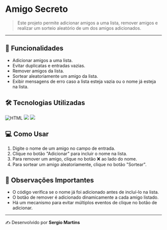 # Amigo Secreto

> Este projeto permite adicionar amigos a uma lista, remover amigos e realizar um sorteio aleatório de um dos amigos adicionados.

---

## 📌 Funcionalidades
- Adicionar amigos a uma lista.
- Evitar duplicatas e entradas vazias.
- Remover amigos da lista.
- Sortear aleatoriamente um amigo da lista.
- Exibir mensagens de erro caso a lista esteja vazia ou o nome já esteja na lista.

## 🛠️ Tecnologias Utilizadas
![HTML](https://img.shields.io/badge/HTML5-E34F26?style=for-the-badge&logo=html5&logoColor=white) ![](https://img.shields.io/badge/CSS3-1572B6?style=for-the-badge&logo=css3&logoColor=white) ![](https://img.shields.io/badge/JavaScript-323330?style=for-the-badge&logo=javascript&logoColor=F7DF1E
)



## 💻 Como Usar
1. Digite o nome de um amigo no campo de entrada.
2. Clique no botão "Adicionar" para incluir o nome na lista.
3. Para remover um amigo, clique no botão ❌ ao lado do nome.
4. Para sortear um amigo aleatoriamente, clique no botão "Sortear".

## 📌 Observações Importantes
- O código verifica se o nome já foi adicionado antes de incluí-lo na lista.
- O botão de remover é adicionado dinamicamente a cada amigo listado.
- Há um mecanismo para evitar múltiplos eventos de clique no botão de adicionar.




---
✍️ Desenvolvido por **Sergio Martins**
